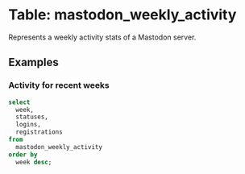 # Table: mastodon_weekly_activity

Represents a weekly activity stats of a Mastodon server.

## Examples

### Activity for recent weeks

```sql
select
  week,
  statuses,
  logins,
  registrations
from
  mastodon_weekly_activity
order by
  week desc;
```
